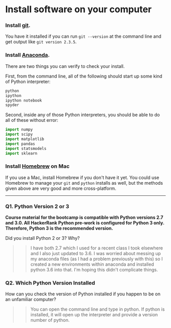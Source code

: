 # Install software on your computer


### Install [git](http://git-scm.com/).

You have it installed if you can run `git --version` at the command
line and get output like `git version 2.3.5`.


### Install [Anaconda](http://continuum.io/downloads).

There are two things you can verify to check your install.

First, from the command line, all of the following should start up
some kind of Python interpreter:

```bash
python
ipython
ipython notebook
spyder
```

Second, inside any of those Python interpreters, you should be able to
do all of these without error:

```python
import numpy
import scipy
import matplotlib
import pandas
import statsmodels
import sklearn
```

### Install [Homebrew](http://brew.sh/) on Mac

If you use a Mac, install Homebrew if you don't
have it yet. You could use Homebrew to manage your `git` and `python`
installs as well, but the methods given above are very good and more
cross-platform.

---

### Q1. Python Version 2 or 3

**Course material for the bootcamp is compatible with Python versions 2.7 and 3.0. All HackerRank Python pre-work is configured for Python 3 only.  Therefore, Python 3 is the recommended version.**  

Did you install Python 2 or 3? Why?  

>> I have both 2.7 which I used for a recent class I took elsewhere and I also just updated to 3.6. I was worried about messing up my anaconda files (as I had a problem previously with this) so I created a new environments within anaconda and installed python 3.6 into that. I'm hoping this didn't complicate things.

### Q2. Which Python Version Installed   

How can you check the version of Python installed if you happen to be on an unfamiliar computer?

>> You can open the command line and type in python. If python is installed, it will open up the interpreter and provide a version number of python.

 


